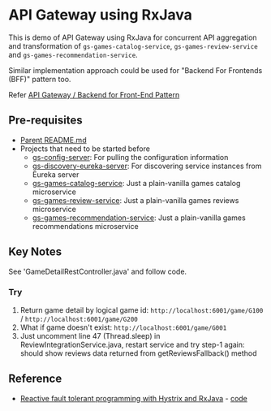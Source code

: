 # API Gateway using RxJava

This is demo of API Gateway using RxJava for concurrent API aggregation and transformation of `gs-games-catalog-service`, `gs-games-review-service` and `gs-games-recommendation-service`. 

Similar implementation approach could be used for "Backend For Frontends (BFF)" pattern too.

Refer [API Gateway / Backend for Front-End Pattern](http://microservices.io/patterns/apigateway.html)

## Pre-requisites

* [Parent README.md](../README.md)
* Projects that need to be started before
	- [gs-config-server](../gs-config-server/README.md): For pulling the configuration information
	- [gs-discovery-eureka-server](../gs-discovery-eureka-server/README.md): For discovering service instances from Eureka server
	- [gs-games-catalog-service](../gs-games-catalog-service/README.md): Just a plain-vanilla games catalog microservice
	- [gs-games-review-service](../gs-games-review-service/README.md): Just a plain-vanilla games reviews microservice
	- [gs-games-recommendation-service](../gs-games-recommendation-service/README.md): Just a plain-vanilla games recommendations microservice

## Key Notes

See 'GameDetailRestController.java' and follow code.

### Try

1. Return game detail by logical game id: `http://localhost:6001/game/G100` / `http://localhost:6001/game/G200`
2. What if game doesn't exist: `http://localhost:6001/game/G001`
3. Just uncomment line 47 (Thread.sleep) in ReviewIntegrationService.java, restart service and try step-1 again: should show reviews data returned from getReviewsFallback() method 

## Reference

* [Reactive fault tolerant programming with Hystrix and RxJava](http://www.slideshare.net/mstine/reactive-fault-tolerant-programming-with-hystrix-and-rxjava) - [code](https://github.com/mstine/microservices-lab/tree/master/springbox-cloud/gateway)